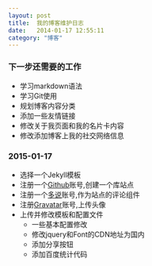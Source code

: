 ```yaml
---
layout: post
title:  我的博客维护日志
date:   2014-01-17 12:55:11
category: "博客"
---
```


### 下一步还需要的工作
- 学习markdown语法
- 学习Git使用
- 规划博客内容分类
- 添加一些友情链接
- 修改关于我页面和我的名片卡内容
- 修改添加博客上我的社交网络信息

### 2015-01-17
- 选择一个Jekyll模板
- 注册一个[Github](http://github.com "Github")账号,创建一个库站点
- 注册一个[多说](http://duoshuo.com "多说")账号,作为站点的评论组件
- 注册[Gravatar](http://cn.gravatar.com "Gravatar")账号,上传头像
- 上传并修改模板和配置文件
    - 一些基本配置修改
    - 修改jquery和Font的CDN地址为国内
    - 添加分享按钮
    - 添加百度统计代码